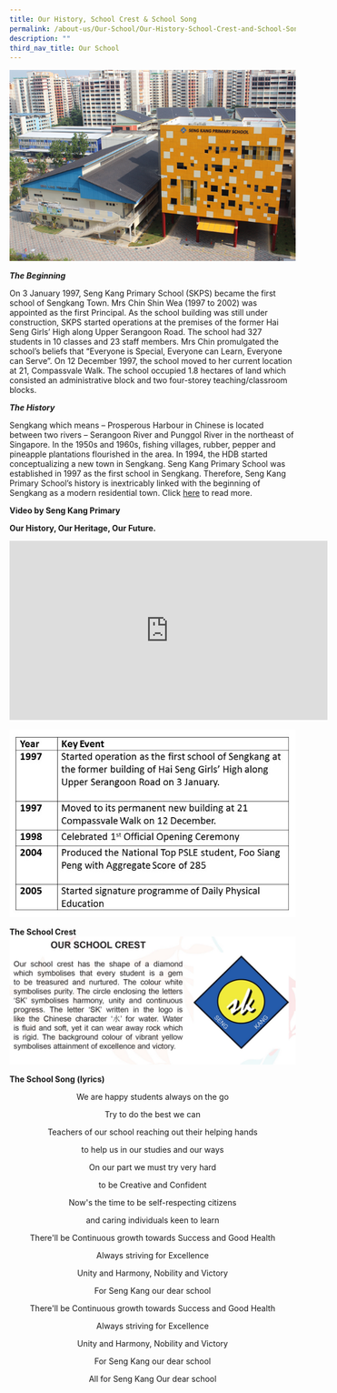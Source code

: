 ```yaml
---
title: Our History, School Crest & School Song
permalink: /about-us/Our-School/Our-History-School-Crest-and-School-Song/
description: ""
third_nav_title: Our School
---
```

![](/images/SKPS_Front_Landscape_w700%20(1).png)


**_The Beginning_**

On 3 January 1997, Seng Kang Primary School (SKPS) became the first school of Sengkang Town. Mrs Chin Shin Wea (1997 to 2002) was appointed as the first Principal. As the school building was still under construction, SKPS started operations at the premises of the former Hai Seng Girls’ High along Upper Serangoon Road. The school had 327 students in 10 classes and 23 staff members. Mrs Chin promulgated the school’s beliefs that “Everyone is Special, Everyone can Learn, Everyone can Serve”. On 12 December 1997, the school moved to her current location at 21, Compassvale Walk. The school occupied 1.8 hectares of land which consisted an administrative block and two four-storey teaching/classroom blocks.

  

**_The History_**

Sengkang which means – Prosperous Harbour in Chinese is located between two rivers – Serangoon River and Punggol River in the northeast of Singapore. In the 1950s and 1960s, fishing villages, rubber, pepper and pineapple plantations flourished in the area. In 1994, the HDB started conceptualizing a new town in Sengkang. Seng Kang Primary School was established in 1997 as the first school in Sengkang. Therefore, Seng Kang Primary School’s history is inextricably linked with the beginning of Sengkang as a modern residential town. Click [here](/files/VPA%20school%20website%20update.pdf) to read more. 

**Video by Seng Kang Primary**

**Our History, Our Heritage, Our Future.**

<iframe width="560" height="315" src="https://www.youtube.com/embed/eIKGpwjW6uI" title="YouTube video player" frameborder="0" allow="accelerometer; autoplay; clipboard-write; encrypted-media; gyroscope; picture-in-picture" allowfullscreen></iframe>

![](/images/azaza.jpg)

**The School Crest**
![](/images/Sch%20Crest.jpg)

**The School Song (lyrics)**

<center>
	
We are happy students always on the go

Try to do the best we can

Teachers of our school reaching out their helping hands

to help us in our studies and our ways

On our part we must try very hard

to be Creative and Confident

Now's the time to be self-respecting citizens

and caring individuals keen to learn

There'll be Continuous growth towards Success and Good Health

Always striving for Excellence

Unity and Harmony, Nobility and Victory

For Seng Kang our dear school

  

There'll be Continuous growth towards Success and Good Health

Always striving for Excellence

Unity and Harmony, Nobility and Victory

For Seng Kang our dear school

  

All for Seng Kang Our dear school
	
</center>